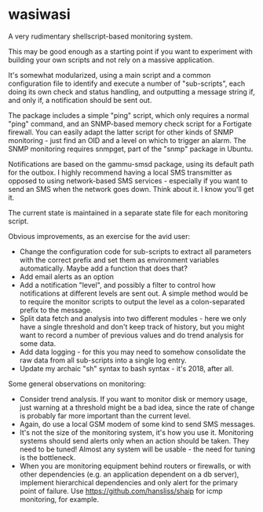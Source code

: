 # wasiwasi
A very rudimentary shellscript-based monitoring system.

This may be good enough as a starting point if you want to experiment with building your own scripts and not rely on a massive application.

It's somewhat modularized, using a main script and a common configuration file to identify and execute a number of "sub-scripts", each doing its own check and status handling, and outputting a message string if, and only if, a notification should be sent out.

The package includes a simple "ping" script, which only requires a normal "ping" command, and an SNMP-based memory check script for a Fortigate firewall. You can easily adapt the latter script for other kinds of SNMP monitoring - just find an OID and a level on which to trigger an alarm. The SNMP monitoring requires snmpget, part of the "snmp" package in Ubuntu.

Notifications are based on the gammu-smsd package, using its default path for the outbox. I highly recommend having a local SMS transmitter as opposed to using network-based SMS services - especially if you want to send an SMS when the network goes down. Think about it. I know you'll get it.

The current state is maintained in a separate state file for each monitoring script.

Obvious improvements, as an exercise for the avid user:
* Change the configuration code for sub-scripts to extract all parameters with the correct prefix and set them as environment variables automatically. Maybe add a function that does that?
* Add email alerts as an option
* Add a notification "level", and possibly a filter to control how notifications at different levels are sent out. A simple method would be to require the monitor scripts to output the level as a colon-separated prefix to the message.
* Split data fetch and analysis into two different modules - here we only have a single threshold and don't keep track of history, but you might want to record a number of previous values and do trend analysis for some data.
* Add data logging - for this you may need to somehow consolidate the raw data from all sub-scripts into a single log entry.
* Update my archaic "sh" syntax to bash syntax - it's 2018, after all.

Some general observations on monitoring:
* Consider trend analysis. If you want to monitor disk or memory usage, just warning at a threshold might be a bad idea, since the rate of change is probably far more important than the current level.
* Again, do use a local GSM modem of some kind to send SMS messages.
* It's not the size of the monitoring system, it's how you use it. Monitoring systems should send alerts only when an action should be taken. They need to be tuned! Almost any system will be usable - the need for tuning is the bottleneck.
* When you are monitoring equipment behind routers or firewalls, or with other dependencies (e.g. an application dependent on a db server), implement hierarchical dependencies and only alert for the primary point of failure. Use https://github.com/hansliss/shaip for icmp monitoring, for example.
